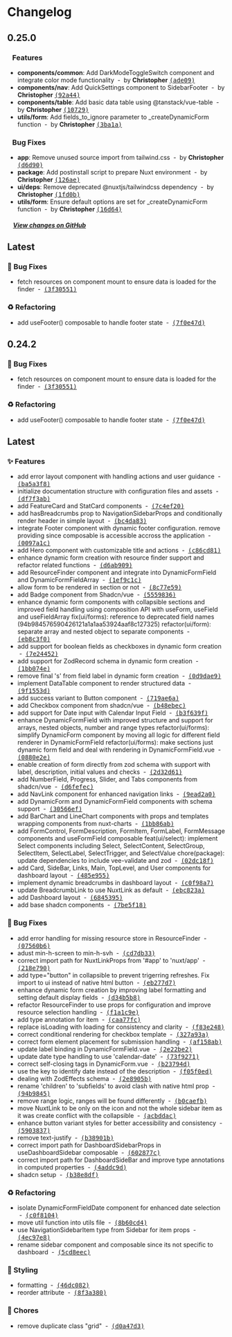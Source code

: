 # Changelog

## 0.25.0

### &nbsp;&nbsp;&nbsp;Features

- **components/common**: Add DarkModeToggleSwitch component and integrate color mode functionality &nbsp;-&nbsp; by **Christopher** [<samp>(ade09)</samp>](https://github.com/damourlabs/ui/commit/ade0963)
- **components/nav**: Add QuickSettings component to SidebarFooter &nbsp;-&nbsp; by **Christopher** [<samp>(92a44)</samp>](https://github.com/damourlabs/ui/commit/92a442b)
- **components/table**: Add basic data table using @tanstack/vue-table &nbsp;-&nbsp; by **Christopher** [<samp>(10729)</samp>](https://github.com/damourlabs/ui/commit/107296d)
- **utils/form**: Add fields_to_ignore parameter to _createDynamicForm function &nbsp;-&nbsp; by **Christopher** [<samp>(3ba1a)</samp>](https://github.com/damourlabs/ui/commit/3ba1ae9)

### &nbsp;&nbsp;&nbsp;Bug Fixes

- **app**: Remove unused source import from tailwind.css &nbsp;-&nbsp; by **Christopher** [<samp>(d6d90)</samp>](https://github.com/damourlabs/ui/commit/d6d90d0)
- **package**: Add postinstall script to prepare Nuxt environment &nbsp;-&nbsp; by **Christopher** [<samp>(126ae)</samp>](https://github.com/damourlabs/ui/commit/126ae24)
- **ui/deps**: Remove deprecated @nuxtjs/tailwindcss dependency &nbsp;-&nbsp; by **Christopher** [<samp>(1fd0b)</samp>](https://github.com/damourlabs/ui/commit/1fd0be9)
- **utils/form**: Ensure default options are set for _createDynamicForm function &nbsp;-&nbsp; by **Christopher** [<samp>(16d64)</samp>](https://github.com/damourlabs/ui/commit/16d6483)

##### &nbsp;&nbsp;&nbsp;&nbsp;[View changes on GitHub](https://github.com/damourlabs/ui/compare/v0.24.3...0.25.0)

## Latest

### 🐛 Bug Fixes

- fetch resources on component mount to ensure data is loaded for the finder &nbsp;-&nbsp; [<samp>(3f30551)</samp>](https://github.com/damourChris/damourlabs-portfolio/commit/3f30551)

### ♻️ Refactoring

- add useFooter() composable to handle footer state &nbsp;-&nbsp; [<samp>(7f0e47d)</samp>](https://github.com/damourChris/damourlabs-portfolio/commit/7f0e47d)

## 0.24.2

### 🐛 Bug Fixes

- fetch resources on component mount to ensure data is loaded for the finder &nbsp;-&nbsp; [<samp>(3f30551)</samp>](https://github.com/damourChris/damourlabs-portfolio/commit/3f30551)

### ♻️ Refactoring

- add useFooter() composable to handle footer state &nbsp;-&nbsp; [<samp>(7f0e47d)</samp>](https://github.com/damourChris/damourlabs-portfolio/commit/7f0e47d)

## Latest

### ✨ Features

- add error layout component with handling actions and user guidance &nbsp;-&nbsp; [<samp>(ba5a3f8)</samp>](https://github.com/damourChris/damourlabs-portfolio/commit/ba5a3f8)
- initialize documentation structure with configuration files and assets &nbsp;-&nbsp; [<samp>(df7f3ab)</samp>](https://github.com/damourChris/damourlabs-portfolio/commit/df7f3ab)
- add FeatureCard and StatCard components &nbsp;-&nbsp; [<samp>(7c4ef20)</samp>](https://github.com/damourChris/damourlabs-portfolio/commit/7c4ef20)
- add hasBreadcrumbs prop to NavigationSidebarProps and conditionally render header in simple layout &nbsp;-&nbsp; [<samp>(bc4da83)</samp>](https://github.com/damourChris/damourlabs-portfolio/commit/bc4da83)
- integrate Footer component with dynamic footer configuration. remove providing since composable is accessible accross the application &nbsp;-&nbsp; [<samp>(0097a1c)</samp>](https://github.com/damourChris/damourlabs-portfolio/commit/0097a1c)
- add Hero component with customizable title and actions &nbsp;-&nbsp; [<samp>(c86cd81)</samp>](https://github.com/damourChris/damourlabs-portfolio/commit/c86cd81)
- enhance dynamic form creation with resource finder support and refactor related functions &nbsp;-&nbsp; [<samp>(d6ab909)</samp>](https://github.com/damourChris/damourlabs-portfolio/commit/d6ab909)
- add ResourceFinder component and integrate into DynamicFormField and DynamicFormFieldArray &nbsp;-&nbsp; [<samp>(1ef9c1c)</samp>](https://github.com/damourChris/damourlabs-portfolio/commit/1ef9c1c)
- allow form to be rendered in section or not &nbsp;-&nbsp; [<samp>(8c77e59)</samp>](https://github.com/damourChris/damourlabs-portfolio/commit/8c77e59)
- add Badge component from Shadcn/vue &nbsp;-&nbsp; [<samp>(5559836)</samp>](https://github.com/damourChris/damourlabs-portfolio/commit/5559836)
- enhance dynamic form components with collapsible sections and improved field handling using composition API with useForm,  useField and useFieldArray fix(ui/forms): reference to deprecated field names  (94b984576590426121a1a1aa53924aaf8c127325) refactor(ui/form): separate array and nested object to separate components &nbsp;-&nbsp; [<samp>(eb8c3f0)</samp>](https://github.com/damourChris/damourlabs-portfolio/commit/eb8c3f0)
- add support for boolean fields as checkboxes in dynamic form creation &nbsp;-&nbsp; [<samp>(7e24452)</samp>](https://github.com/damourChris/damourlabs-portfolio/commit/7e24452)
- add support for ZodRecord schema in dynamic form creation &nbsp;-&nbsp; [<samp>(1bb074e)</samp>](https://github.com/damourChris/damourlabs-portfolio/commit/1bb074e)
- remove final 's' from field label in dynamic form creation &nbsp;-&nbsp; [<samp>(0d9dae9)</samp>](https://github.com/damourChris/damourlabs-portfolio/commit/0d9dae9)
- implement DataTable component to render structured data &nbsp;-&nbsp; [<samp>(9f1553d)</samp>](https://github.com/damourChris/damourlabs-portfolio/commit/9f1553d)
- add success variant to Button component &nbsp;-&nbsp; [<samp>(719ae6a)</samp>](https://github.com/damourChris/damourlabs-portfolio/commit/719ae6a)
- add Checkbox component from shadcn/vue &nbsp;-&nbsp; [<samp>(b48ebec)</samp>](https://github.com/damourChris/damourlabs-portfolio/commit/b48ebec)
- add support for Date input with Calendar Input Field &nbsp;-&nbsp; [<samp>(b3f639f)</samp>](https://github.com/damourChris/damourlabs-portfolio/commit/b3f639f)
- enhance DynamicFormField with improved structure and support for arrays, nested objects, number and range types refactor(ui/forms): simplify DynamicForm component by moving all logic for different field renderer in DynamicFormField refactor(ui/forms): make sections just dynamic form field and deal with rendering in DynamicFormField.vue &nbsp;-&nbsp; [<samp>(0880e2e)</samp>](https://github.com/damourChris/damourlabs-portfolio/commit/0880e2e)
- enable creation of form directly from zod schema with support with label, description, initial values and checks &nbsp;-&nbsp; [<samp>(2d32d61)</samp>](https://github.com/damourChris/damourlabs-portfolio/commit/2d32d61)
- add NumberField, Progress, Slider, and Tabs components from shadcn/vue &nbsp;-&nbsp; [<samp>(d6fefec)</samp>](https://github.com/damourChris/damourlabs-portfolio/commit/d6fefec)
- add NavLink component for enhanced navigation links &nbsp;-&nbsp; [<samp>(9ead2a0)</samp>](https://github.com/damourChris/damourlabs-portfolio/commit/9ead2a0)
- add DynamicForm and DynamicFormField components with schema support &nbsp;-&nbsp; [<samp>(30566ef)</samp>](https://github.com/damourChris/damourlabs-portfolio/commit/30566ef)
- add BarChart and LineChart components with props and templates wrapping components from nuxt-charts &nbsp;-&nbsp; [<samp>(1bb86ab)</samp>](https://github.com/damourChris/damourlabs-portfolio/commit/1bb86ab)
- add FormControl, FormDescription, FormItem, FormLabel, FormMessage components and useFormField composable feat(ui/select): implement Select components including Select, SelectContent, SelectGroup, SelectItem, SelectLabel, SelectTrigger, and SelectValue chore(package): update dependencies to include vee-validate and zod &nbsp;-&nbsp; [<samp>(02dc18f)</samp>](https://github.com/damourChris/damourlabs-portfolio/commit/02dc18f)
- add Card, SideBar, Links, Main, TopLevel, and User components for dashboard layout &nbsp;-&nbsp; [<samp>(485e955)</samp>](https://github.com/damourChris/damourlabs-portfolio/commit/485e955)
- implement dynamic breadcrumbs in dashboard layout &nbsp;-&nbsp; [<samp>(c0f98a7)</samp>](https://github.com/damourChris/damourlabs-portfolio/commit/c0f98a7)
- update BreadcrumbLink to use NuxtLink as default &nbsp;-&nbsp; [<samp>(ebc823a)</samp>](https://github.com/damourChris/damourlabs-portfolio/commit/ebc823a)
- add Dashboard layout &nbsp;-&nbsp; [<samp>(6845395)</samp>](https://github.com/damourChris/damourlabs-portfolio/commit/6845395)
- add base shadcn components &nbsp;-&nbsp; [<samp>(7be5f18)</samp>](https://github.com/damourChris/damourlabs-portfolio/commit/7be5f18)

### 🐛 Bug Fixes

- add error handling for missing resource store in ResourceFinder &nbsp;-&nbsp; [<samp>(07560b6)</samp>](https://github.com/damourChris/damourlabs-portfolio/commit/07560b6)
- adust min-h-screen to min-h-svh &nbsp;-&nbsp; [<samp>(cd7db33)</samp>](https://github.com/damourChris/damourlabs-portfolio/commit/cd7db33)
- correct import path for NuxtLinkProps from '#app' to 'nuxt/app' &nbsp;-&nbsp; [<samp>(218e790)</samp>](https://github.com/damourChris/damourlabs-portfolio/commit/218e790)
- add type="button" in collapsible  to prevent trigerring refreshes. Fix import to ui instead of native html button &nbsp;-&nbsp; [<samp>(eb277d7)</samp>](https://github.com/damourChris/damourlabs-portfolio/commit/eb277d7)
- enhance dynamic form creation by improving label formatting and setting default display fields &nbsp;-&nbsp; [<samp>(d34b5b8)</samp>](https://github.com/damourChris/damourlabs-portfolio/commit/d34b5b8)
- refactor ResourceFinder to use props for configuration and improve resource selection handling &nbsp;-&nbsp; [<samp>(f1a1c9e)</samp>](https://github.com/damourChris/damourlabs-portfolio/commit/f1a1c9e)
- add type annotation for item &nbsp;-&nbsp; [<samp>(caa77fc)</samp>](https://github.com/damourChris/damourlabs-portfolio/commit/caa77fc)
- replace isLoading with loading for consistency and clarity &nbsp;-&nbsp; [<samp>(f83e248)</samp>](https://github.com/damourChris/damourlabs-portfolio/commit/f83e248)
- correct conditional rendering for checkbox template &nbsp;-&nbsp; [<samp>(327a93a)</samp>](https://github.com/damourChris/damourlabs-portfolio/commit/327a93a)
- correct form element placement for submission handling &nbsp;-&nbsp; [<samp>(af158ab)</samp>](https://github.com/damourChris/damourlabs-portfolio/commit/af158ab)
- update label binding in DynamicFormField.vue &nbsp;-&nbsp; [<samp>(2e22be2)</samp>](https://github.com/damourChris/damourlabs-portfolio/commit/2e22be2)
- update date type handling to use 'calendar-date' &nbsp;-&nbsp; [<samp>(73f9271)</samp>](https://github.com/damourChris/damourlabs-portfolio/commit/73f9271)
- correct self-closing tags in DynamicForm.vue &nbsp;-&nbsp; [<samp>(b23794d)</samp>](https://github.com/damourChris/damourlabs-portfolio/commit/b23794d)
- use the key to identify date instead of the description &nbsp;-&nbsp; [<samp>(f05f0ed)</samp>](https://github.com/damourChris/damourlabs-portfolio/commit/f05f0ed)
- dealing with ZodEffects schema &nbsp;-&nbsp; [<samp>(2e8905b)</samp>](https://github.com/damourChris/damourlabs-portfolio/commit/2e8905b)
- rename 'children' to 'subfields' to avoid clash with native html prop &nbsp;-&nbsp; [<samp>(94b9845)</samp>](https://github.com/damourChris/damourlabs-portfolio/commit/94b9845)
- remove range logic, ranges will be found differently &nbsp;-&nbsp; [<samp>(b0caefb)</samp>](https://github.com/damourChris/damourlabs-portfolio/commit/b0caefb)
- move NuxtLink to be only on the icon and not the whole sidebar item as it was create conflict with the collapsible &nbsp;-&nbsp; [<samp>(acbddac)</samp>](https://github.com/damourChris/damourlabs-portfolio/commit/acbddac)
- enhance button variant styles for better accessibility and consistency &nbsp;-&nbsp; [<samp>(5903837)</samp>](https://github.com/damourChris/damourlabs-portfolio/commit/5903837)
- remove text-justify &nbsp;-&nbsp; [<samp>(b38901b)</samp>](https://github.com/damourChris/damourlabs-portfolio/commit/b38901b)
- correct import path for DashboardSidebarProps in useDashboardSidebar composable &nbsp;-&nbsp; [<samp>(602877c)</samp>](https://github.com/damourChris/damourlabs-portfolio/commit/602877c)
- correct import path for DashboardSideBar and improve type annotations in computed properties &nbsp;-&nbsp; [<samp>(4addc9d)</samp>](https://github.com/damourChris/damourlabs-portfolio/commit/4addc9d)
- shadcn setup &nbsp;-&nbsp; [<samp>(b38e8df)</samp>](https://github.com/damourChris/damourlabs-portfolio/commit/b38e8df)

### ♻️ Refactoring

- isolate DynamicFormFieldDate component for enhanced date selection &nbsp;-&nbsp; [<samp>(c0f8104)</samp>](https://github.com/damourChris/damourlabs-portfolio/commit/c0f8104)
- move util function into utils file &nbsp;-&nbsp; [<samp>(8b60cd4)</samp>](https://github.com/damourChris/damourlabs-portfolio/commit/8b60cd4)
- use NavigationSidebarItem type from Sidebar for item props &nbsp;-&nbsp; [<samp>(4ec97e8)</samp>](https://github.com/damourChris/damourlabs-portfolio/commit/4ec97e8)
- rename sidebar component and composable since its not specific to dashboard &nbsp;-&nbsp; [<samp>(5cd8eec)</samp>](https://github.com/damourChris/damourlabs-portfolio/commit/5cd8eec)

### 💄 Styling

- formatting &nbsp;-&nbsp; [<samp>(46dc082)</samp>](https://github.com/damourChris/damourlabs-portfolio/commit/46dc082)
- reorder attribute &nbsp;-&nbsp; [<samp>(8f3a380)</samp>](https://github.com/damourChris/damourlabs-portfolio/commit/8f3a380)

### 🔧 Chores

- remove duplicate class "grid" &nbsp;-&nbsp; [<samp>(d0a47d3)</samp>](https://github.com/damourChris/damourlabs-portfolio/commit/d0a47d3)
